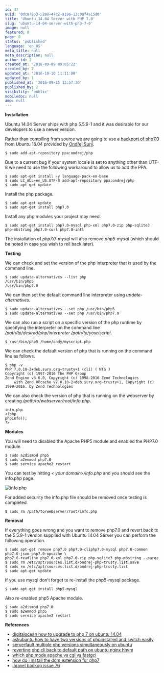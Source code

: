 ```yaml
---
id: 47
uuid: '0dc87953-5208-47c2-a196-13c0af4a15d0'
title: 'Ubuntu 14.04 Server with PHP 7.0'
slug: 'ubuntu-14-04-server-with-php-7-0'
image: null
featured: 0
page: 0
status: 'published'
language: 'en_US'
meta_title: null
meta_description: null
author_id: 2
created_at: '2016-09-09 09:05:22'
created_by: 2
updated_at: '2016-10-10 11:11:00'
updated_by: 1
published_at: '2016-09-15 13:57:30'
published_by: 2
visibility: 'public'
mobiledoc: null
amp: null
---
```


**Installation**

Ubuntu 14.04 Server ships with php 5.5.9-1 and it was desirable for our developers to use a newer version.

Rather than compiling from source we are going to use a [backport of php7.0](https://launchpad.net/~ondrej/+archive/ubuntu/php) from Ubuntu 16.04 provided by [Ondřej Surý](https://launchpad.net/~ondrej).

```
$ sudo add-apt-repository ppa:ondrej/php
```

Due to a current bug if your system locale is set to anything other than UTF-8 we need to use the following workaround to allow us to add the PPA.

```
$ sudo apt-get install -y language-pack-en-base
$ sudo LC_ALL=en_US.UTF-8 add-apt-repository ppa:ondrej/php
$ sudo apt-get update
```

Install the php package.

```
$ sudo apt-get update
$ sudo apt-get install php7.0
```

Install any php modules your project may need.

```
$ sudo apt-get install php7.0-mysql php-xml php7.0-zip php-sqlite3 php-mbstring php7.0-curl php7.0-intl
```

The installation of _php7.0-mysql_ will also remove _php5-mysql_ (which should be noted in case you wish to roll back later).

**Testing**

We can check and set the version of the php interpreter that is used by the command line.

```
$ sudo update-alternatives --list php
/usr/bin/php5
/usr/bin/php7.0
```

We can then set the default command line interpreter using _update-alternatives_.

```
$ sudo update-alternatives --set php /usr/bin/php5
$ sudo update-alternatives --set php /usr/bin/php7.0
```

We can also run a script on a specific version of the php runtime by specifying the interpreter on the command line _/path/to/desired/php/interpreter /path/to/your/script_.

```
$ /usr/bin/php5 /home/andy/myscript.php
```

We can check the default version of php that is running on the command line as follows.

```
$ php -v
PHP 7.0.10-2+deb.sury.org~trusty+1 (cli) ( NTS )
Copyright (c) 1997-2016 The PHP Group
Zend Engine v3.0.0, Copyright (c) 1998-2016 Zend Technologies
    with Zend OPcache v7.0.10-2+deb.sury.org~trusty+1, Copyright (c) 1999-2016, by Zend Technologies
```

We can also check the version of php that is running on the webserver by creating _/path/to/webserver/root/info.php_.

```
info.php
<?php
phpinfo();
?>
```

**Modules**

You will need to disabled the Apache PHP5 module and enabled the PHP7.0 module.

```
$ sudo a2dismod php5
$ sudo a2enmod php7.0
$ sudo service apache2 restart
```

You can test by hitting _< your domain>/info.php_ and you should see the info.php page.

![info.php](/content/images/2016/09/info_php-1.png)

For added security the info.php file should be removed once testing is completed.

```
$ sudo rm /path/to/webserver/root/info.php
```

**Removal**

If everything goes wrong and you want to remove php7.0 and revert back to the 5.5.9-1 version supplied with Ubuntu 14.04 Server you can perform the following operation.

```
$ sudo apt-get remove php7.0 php7.0-cliphp7.0-mysql php7.0-common php7.0-json php7.0-opcache \
php7.0-readline php7.0-xml php7.0-zip php-sqlite3 php-mbstring --purge
$ sudo rm /etc/apt/sources.list.d/ondrej-php-trusty.list.save
$ sudo rm /etc/apt/sources.list.d/ondrej-php-trusty.list
$ sudo apt-get update
```

If you use mysql don't forget to re-install the php5-mysql package.

```
$ sudo apt-get install php5-mysql
```

Also re-enabled php5 Apache module.

```
$ sudo a2dismod php7.0
$ sudo a2enmod php5
$ sudo service apache2 restart
```

**References**

- [digitalocean how to upgrade to php 7 on ubuntu 14.04](https://www.digitalocean.com/community/tutorials/how-to-upgrade-to-php-7-on-ubuntu-14-04)
- [askubuntu how to have two versions of phpinstalled and switch easily](http://askubuntu.com/questions/50344/how-to-have-two-version-of-php-installed-and-switch-easily)
- [serverfault multiple php versions simultaneously on ubuntu](http://serverfault.com/questions/431875/multiple-php-versions-simultaneously-on-ubuntu)
- [reverting php cli back to default path on ubuntu nginx hhvm](http://serverfault.com/questions/698738/reverting-php-cli-back-to-default-path-on-ubuntu-nginx-hhvm)
- [which php mode apache vs cgi vs fastgci](http://blog.layershift.com/which-php-mode-apache-vs-cgi-vs-fastcgi/)
- [how do i install the dom extension for php7](https://laracasts.com/discuss/channels/servers/how-do-i-install-the-dom-extension-for-php7)
- [laravel backup issue 76](https://github.com/spatie/laravel-backup/issues/76)
